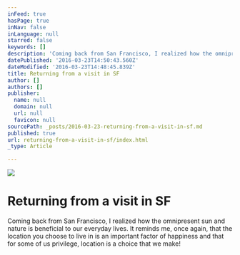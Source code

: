 ```yaml
---
inFeed: true
hasPage: true
inNav: false
inLanguage: null
starred: false
keywords: []
description: 'Coming back from San Francisco, I realized how the omnipresent sun and nature is beneficial to our everyday lives. It reminds me, once again, that the location you choose to live in is an important factor of happiness and that for some of us privilege, location is a choice that we make!'
datePublished: '2016-03-23T14:50:43.560Z'
dateModified: '2016-03-23T14:48:45.839Z'
title: Returning from a visit in SF
author: []
authors: []
publisher:
  name: null
  domain: null
  url: null
  favicon: null
sourcePath: _posts/2016-03-23-returning-from-a-visit-in-sf.md
published: true
url: returning-from-a-visit-in-sf/index.html
_type: Article

---
```

![](https://the-grid-user-content.s3-us-west-2.amazonaws.com/b2f5a477-e1af-47f2-ba8e-2f0a6e5dbdf3.jpg)

# Returning from a visit in SF

Coming back from San Francisco, I realized how the omnipresent sun and nature is beneficial to our everyday lives. It reminds me, once again, that the location you choose to live in is an important factor of happiness and that for some of us privilege, location is a choice that we make!